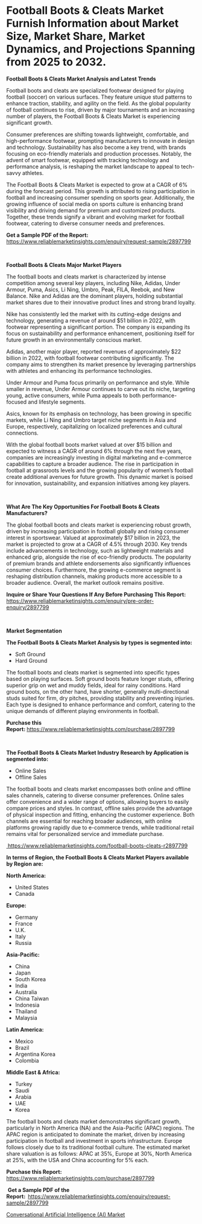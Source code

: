 <p><h1>Football Boots & Cleats Market Furnish Information about Market Size, Market Share, Market Dynamics, and Projections Spanning from 2025 to 2032.</h1></p><p><strong>Football Boots & Cleats Market Analysis and Latest Trends</strong></p>
<p><p>Football boots and cleats are specialized footwear designed for playing football (soccer) on various surfaces. They feature unique stud patterns to enhance traction, stability, and agility on the field. As the global popularity of football continues to rise, driven by major tournaments and an increasing number of players, the Football Boots & Cleats Market is experiencing significant growth. </p><p>Consumer preferences are shifting towards lightweight, comfortable, and high-performance footwear, prompting manufacturers to innovate in design and technology. Sustainability has also become a key trend, with brands focusing on eco-friendly materials and production processes. Notably, the advent of smart footwear, equipped with tracking technology and performance analysis, is reshaping the market landscape to appeal to tech-savvy athletes.</p><p>The Football Boots & Cleats Market is expected to grow at a CAGR of 6% during the forecast period. This growth is attributed to rising participation in football and increasing consumer spending on sports gear. Additionally, the growing influence of social media on sports culture is enhancing brand visibility and driving demand for premium and customized products. Together, these trends signify a vibrant and evolving market for football footwear, catering to diverse consumer needs and preferences.</p></p>
<p><strong>Get a Sample PDF of the Report:&nbsp;</strong> <a href="https://www.reliablemarketinsights.com/enquiry/request-sample/2897799?utm_campaign=3454&utm_medium=2&utm_source=Github&utm_content=ia&utm_term=15032025&utm_id=football-boots-cleats">https://www.reliablemarketinsights.com/enquiry/request-sample/2897799</a></p>
<p>&nbsp;</p>
<p><strong>Football Boots & Cleats Major Market Players</strong></p>
<p><p>The football boots and cleats market is characterized by intense competition among several key players, including Nike, Adidas, Under Armour, Puma, Asics, Li Ning, Umbro, Peak, FILA, Reebok, and New Balance. Nike and Adidas are the dominant players, holding substantial market shares due to their innovative product lines and strong brand loyalty.</p><p>Nike has consistently led the market with its cutting-edge designs and technology, generating a revenue of around $51 billion in 2022, with footwear representing a significant portion. The company is expanding its focus on sustainability and performance enhancement, positioning itself for future growth in an environmentally conscious market.</p><p>Adidas, another major player, reported revenues of approximately $22 billion in 2022, with football footwear contributing significantly. The company aims to strengthen its market presence by leveraging partnerships with athletes and enhancing its performance technologies.</p><p>Under Armour and Puma focus primarily on performance and style. While smaller in revenue, Under Armour continues to carve out its niche, targeting young, active consumers, while Puma appeals to both performance-focused and lifestyle segments.</p><p>Asics, known for its emphasis on technology, has been growing in specific markets, while Li Ning and Umbro target niche segments in Asia and Europe, respectively, capitalizing on localized preferences and cultural connections.</p><p>With the global football boots market valued at over $15 billion and expected to witness a CAGR of around 6% through the next five years, companies are increasingly investing in digital marketing and e-commerce capabilities to capture a broader audience. The rise in participation in football at grassroots levels and the growing popularity of women’s football create additional avenues for future growth. This dynamic market is poised for innovation, sustainability, and expansion initiatives among key players.</p></p>
<p>&nbsp;</p>
<p><strong>What Are The Key Opportunities For Football Boots & Cleats Manufacturers?</strong></p>
<p><p>The global football boots and cleats market is experiencing robust growth, driven by increasing participation in football globally and rising consumer interest in sportswear. Valued at approximately $17 billion in 2023, the market is projected to grow at a CAGR of 4.5% through 2030. Key trends include advancements in technology, such as lightweight materials and enhanced grip, alongside the rise of eco-friendly products. The popularity of premium brands and athlete endorsements also significantly influences consumer choices. Furthermore, the growing e-commerce segment is reshaping distribution channels, making products more accessible to a broader audience. Overall, the market outlook remains positive.</p></p>
<p><strong>Inquire or Share Your Questions If Any Before Purchasing This Report:</strong> <a href="https://www.reliablemarketinsights.com/enquiry/pre-order-enquiry/2897799?utm_campaign=3454&utm_medium=2&utm_source=Github&utm_content=ia&utm_term=15032025&utm_id=football-boots-cleats">https://www.reliablemarketinsights.com/enquiry/pre-order-enquiry/2897799</a></p>
<p>&nbsp;</p>
<p><strong>Market Segmentation</strong></p>
<p><strong>The Football Boots & Cleats Market Analysis by types is segmented into:</strong></p>
<p><ul><li>Soft Ground</li><li>Hard Ground</li></ul></p>
<p><p>The football boots and cleats market is segmented into specific types based on playing surfaces. Soft ground boots feature longer studs, offering superior grip on wet and muddy fields, ideal for rainy conditions. Hard ground boots, on the other hand, have shorter, generally multi-directional studs suited for firm, dry pitches, providing stability and preventing injuries. Each type is designed to enhance performance and comfort, catering to the unique demands of different playing environments in football.</p></p>
<p><strong>Purchase this Report:&nbsp;</strong><a href="https://www.reliablemarketinsights.com/purchase/2897799?utm_campaign=3454&utm_medium=2&utm_source=Github&utm_content=ia&utm_term=15032025&utm_id=football-boots-cleats">https://www.reliablemarketinsights.com/purchase/2897799</a></p>
<p>&nbsp;</p>
<p><strong>The Football Boots & Cleats Market Industry Research by Application is segmented into:</strong></p>
<p><ul><li>Online Sales</li><li>Offline Sales</li></ul></p>
<p><p>The football boots and cleats market encompasses both online and offline sales channels, catering to diverse consumer preferences. Online sales offer convenience and a wider range of options, allowing buyers to easily compare prices and styles. In contrast, offline sales provide the advantage of physical inspection and fitting, enhancing the customer experience. Both channels are essential for reaching broader audiences, with online platforms growing rapidly due to e-commerce trends, while traditional retail remains vital for personalized service and immediate purchase.</p></p>
<p><a href="https://www.reliablemarketinsights.com/football-boots-cleats-r2897799?utm_campaign=3454&utm_medium=2&utm_source=Github&utm_content=ia&utm_term=15032025&utm_id=football-boots-cleats">&nbsp;https://www.reliablemarketinsights.com/football-boots-cleats-r2897799</a></p>
<p><strong>In terms of Region, the Football Boots & Cleats Market Players available by Region are:</strong></p>
<p>
    <p> <strong> North America: </strong>
        <ul>
            <li>United States</li>
            <li>Canada</li>
        </ul>
        </p> 
    <p> <strong> Europe: </strong>
        <ul>
            <li>Germany</li>
            <li>France</li>
            <li>U.K.</li>
            <li>Italy</li>
            <li>Russia</li>
        </ul>
        </p> 
    <p> <strong> Asia-Pacific: </strong>
        <ul>
            <li>China</li>
            <li>Japan</li>
            <li>South Korea</li>
            <li>India</li>
            <li>Australia</li>
            <li>China Taiwan</li>
            <li>Indonesia</li>
            <li>Thailand</li>
            <li>Malaysia</li>
        </ul>
        </p> 
    <p> <strong> Latin America: </strong>
        <ul>
            <li>Mexico</li>
            <li>Brazil</li>
            <li>Argentina Korea</li>
            <li>Colombia</li>
        </ul>
        </p> 
    <p> <strong> Middle East & Africa: </strong>
        <ul>
            <li>Turkey</li>
            <li>Saudi</li>
            <li>Arabia</li>
            <li>UAE</li>
            <li>Korea</li>
        </ul>
    </p>
    </p>
<p><p>The football boots and cleats market demonstrates significant growth, particularly in North America (NA) and the Asia-Pacific (APAC) regions. The APAC region is anticipated to dominate the market, driven by increasing participation in football and investment in sports infrastructure. Europe follows closely due to its traditional football culture. The estimated market share valuation is as follows: APAC at 35%, Europe at 30%, North America at 25%, with the USA and China accounting for 5% each.</p></p>
<p><strong>Purchase this Report: </strong><a href="https://www.reliablemarketinsights.com/purchase/2897799?utm_campaign=3454&utm_medium=2&utm_source=Github&utm_content=ia&utm_term=15032025&utm_id=football-boots-cleats">https://www.reliablemarketinsights.com/purchase/2897799</a></p>
<p>&nbsp;<strong>Get a Sample PDF of the Report:&nbsp;&nbsp;</strong><a href="https://www.reliablemarketinsights.com/enquiry/request-sample/2897799?utm_campaign=3454&utm_medium=2&utm_source=Github&utm_content=ia&utm_term=15032025&utm_id=football-boots-cleats">https://www.reliablemarketinsights.com/enquiry/request-sample/2897799</a></p>
<p><strong></strong></p>
<p><p><a href="https://github.com/lateshab69/Market-Research-Report-List-1/blob/main/conversational-artificial-intelligence-ai-market.md?utm_campaign=3454&utm_medium=2&utm_source=Github&utm_content=ia&utm_term=15032025&utm_id=football-boots-cleats">Conversational Artificial Intelligence (AI) Market</a></p></p>